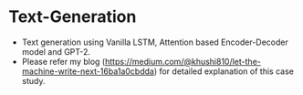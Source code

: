 # Text-Generation

- Text generation using Vanilla LSTM, Attention based Encoder-Decoder model and GPT-2.
- Please refer my blog (https://medium.com/@khushi810/let-the-machine-write-next-16ba1a0cbdda) for detailed explanation of this case study.  
